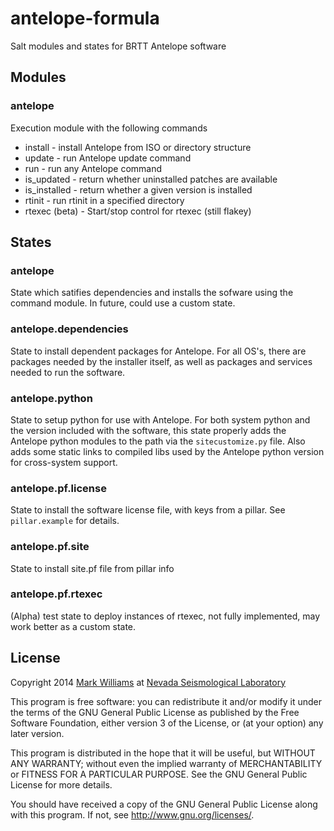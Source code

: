 antelope-formula
================

Salt modules and states for BRTT Antelope software

Modules
-------
### antelope

Execution  module with the following commands
 * install - install Antelope from ISO or directory structure
 * update - run Antelope update command
 * run - run any Antelope command
 * is_updated - return whether uninstalled patches are available
 * is_installed - return whether a given version is installed
 * rtinit - run rtinit in a specified directory
 * rtexec (beta) - Start/stop control for rtexec (still flakey)


States
------
### antelope
State which satifies dependencies and installs the sofware using the command module. In future, could use a custom state.

### antelope.dependencies
State to install dependent packages for Antelope. For all OS's, there are packages needed by the installer itself, as well as packages and services needed to run the software.

### antelope.python
State to setup python for use with Antelope. For both system python and the version included with the software, this state properly adds the Antelope python modules to the path via the `sitecustomize.py` file. Also adds some static links to compiled libs used by the Antelope python version for cross-system support.

### antelope.pf.license
State to install the software license file, with keys from a pillar. See `pillar.example` for details.

### antelope.pf.site
State to install site.pf file from pillar info

### antelope.pf.rtexec
(Alpha) test state to deploy instances of rtexec, not fully implemented, may work better as a custom state.


License
-------
Copyright 2014 [Mark Williams](https://github.com/markcwill) at [Nevada Seismological Laboratory](http://www.seismo.unr.edu)

This program is free software: you can redistribute it and/or modify it under the terms of the GNU General Public License as published by the Free Software Foundation, either version 3 of the License, or (at your option) any later version.

This program is distributed in the hope that it will be useful, but WITHOUT ANY WARRANTY; without even the implied warranty of MERCHANTABILITY or FITNESS FOR A PARTICULAR PURPOSE. See the GNU General Public License for more details.

You should have received a copy of the GNU General Public License along with this program. If not, see http://www.gnu.org/licenses/.
